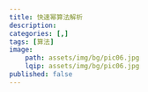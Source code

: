 ```yaml
---
title: 快速幂算法解析
description:
categories: [,]
tags: [算法]
image: 
    path: assets/img/bg/pic06.jpg
    lqip: assets/img/bg/pic06.jpg
published: false
---
```


